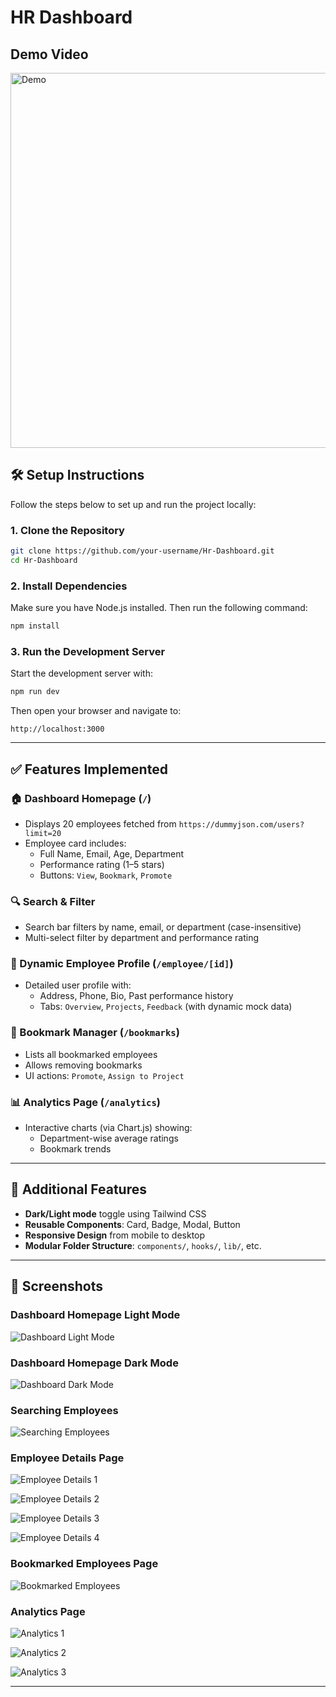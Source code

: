 
# HR Dashboard

## Demo Video

<img src="assets/Demo.mp4" alt="Demo" width="600"/>


## 🛠️ Setup Instructions

Follow the steps below to set up and run the project locally:

### 1. **Clone the Repository**

```bash
git clone https://github.com/your-username/Hr-Dashboard.git
cd Hr-Dashboard
```

### 2. **Install Dependencies**

Make sure you have Node.js installed. Then run the following command:

```bash
npm install
```

### 3. **Run the Development Server**

Start the development server with:

```bash
npm run dev
```

Then open your browser and navigate to:

```
http://localhost:3000
```

---

## ✅ Features Implemented

### 🏠 Dashboard Homepage (`/`)
- Displays 20 employees fetched from `https://dummyjson.com/users?limit=20`
- Employee card includes:
  - Full Name, Email, Age, Department
  - Performance rating (1–5 stars)
  - Buttons: `View`, `Bookmark`, `Promote`

### 🔍 Search & Filter
- Search bar filters by name, email, or department (case-insensitive)
- Multi-select filter by department and performance rating

### 👤 Dynamic Employee Profile (`/employee/[id]`)
- Detailed user profile with:
  - Address, Phone, Bio, Past performance history
  - Tabs: `Overview`, `Projects`, `Feedback` (with dynamic mock data)

### 📑 Bookmark Manager (`/bookmarks`)
- Lists all bookmarked employees
- Allows removing bookmarks
- UI actions: `Promote`, `Assign to Project`

### 📊 Analytics Page (`/analytics`)
- Interactive charts (via Chart.js) showing:
  - Department-wise average ratings
  - Bookmark trends

---

## 🌙 Additional Features

- **Dark/Light mode** toggle using Tailwind CSS
- **Reusable Components**: Card, Badge, Modal, Button
- **Responsive Design** from mobile to desktop
- **Modular Folder Structure**: `components/`, `hooks/`, `lib/`, etc.


---

## 📸 Screenshots

### Dashboard Homepage Light Mode

![Dashboard Light Mode](assets/Dashboard-Page-Light-Mode.png)  


### Dashboard Homepage Dark Mode

![Dashboard Dark Mode](assets/Dashboard-Page-Dark-Mode.png)




### Searching Employees

![Searching Employees](assets/Searching-Employees.png)



### Employee Details Page

![Employee Details 1](assets/Employee-Details-1.png)  


![Employee Details 2](assets/Employee-Details-2.png)  


![Employee Details 3](assets/Employee-Details-3.png)  


![Employee Details 4](assets/Employee-Details-4.png)




### Bookmarked Employees Page

![Bookmarked Employees](assets/Bookmarked-Employees.png)




### Analytics Page

![Analytics 1](assets/Analytics-1.png)  

![Analytics 2](assets/Analytics-2.png)  

![Analytics 3](assets/Analytics-3.png)

---
